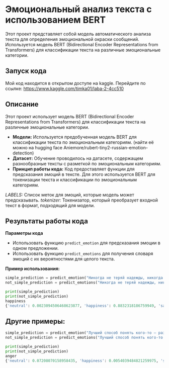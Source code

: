 # Эмоциональный анализ текста с использованием BERT
Этот проект представляет собой модель автоматического анализа текста для определения эмоциональной окраски сообщений. Используется модель BERT (Bidirectional Encoder Representations from Transformers) для классификации текста на различные эмоциональные категории.

## Запуск кода
Мой код находится в открытом доступе на kaggle. Перейдите по ссылке: https://www.kaggle.com/timka01/laba-2-4cc510

## Описание
Этот проект использует модель BERT (Bidirectional Encoder Representations from Transformers) для классификации текста на различные эмоциональные категории.

- **Модели:** Используется предобученная модель BERT для классификации текста по эмоциональным категориям. (найти её можно на hugging face Aniemore/rubert-tiny2-russian-emotion-detection)
- **Датасет:** Обучение проводилось на датасете, содержащем разнообразные тексты с разметкой по эмоциональным категориям.
- **Принцип работы кода:** Код предоставляет функции для предсказания эмоций в тексте. Для этого используется BERT для токенизации текста и классификации по эмоциональным категориям.

*LABELS:* Список меток для эмоций, которые модель может предсказывать.
*tokenizer:* Токенизатор, который преобразует входной текст в формат, подходящий для модели.

## Результаты работы кода
**Параметры кода**
- Использовать функцию `predict_emotion` для предсказания эмоции в одном предложении.
- Использовать функцию `predict_emotions` для получения словаря эмоций с их вероятностями для целого текста.

**Пример использования:**
```python
simple_prediction = predict_emotion("Никогда не теряй надежды, никогда не теряй любви. Новый день будет лучше, чем прежний. «Здравствуй!» — солнцу, и дальше живи.")
not_simple_prediction = predict_emotions("Никогда не теряй надежды, никогда не теряй любви. Новый день будет лучше, чем прежний. «Здравствуй!» — солнцу, и дальше живи.")

print(simple_prediction)
print(not_simple_prediction)
happiness
{'neutral': 0.0023094506468623877, 'happiness': 0.8832318186759949, 'sadness': 0.10754700005054474, 'enthusiasm': 0.0009601196506991982, 'fear': 0.0026126501616090536, 'anger': 0.0017707694787532091, 'disgust': 0.0015682135708630085}
```
## Другие примеры:
```python
simple_prediction = predict_emotion("Лучший способ понять кого-то — разозлить его. Тогда ты увидишь его настоящее лицо.")
not_simple_prediction = predict_emotions("Лучший способ понять кого-то — разозлить его. Тогда ты увидишь его настоящее лицо.")

print(simple_prediction)
print(not_simple_prediction)
anger
{'neutral': 0.07208070158958435, 'happiness': 0.0054039484821259975, 'sadness': 0.002871396718546748, 'enthusiasm': 0.01321068499237299, 'fear': 0.017850318923592567, 'anger': 0.8831279277801514, 'disgust': 0.005455052014440298}
```

